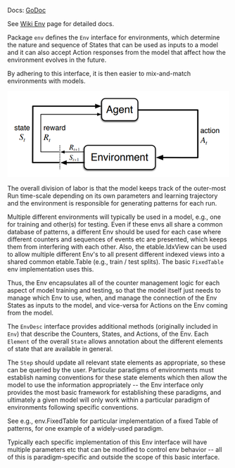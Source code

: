 Docs: [GoDoc](https://pkg.go.dev/github.com/emer/emergent/env)

See [Wiki Env](https://github.com/emer/emergent/wiki/Env) page for detailed docs.

Package `env` defines the `Env` interface for environments, which determine the nature and sequence of States that can be used as inputs to a model and it can also accept Action responses from the model that affect how the environment evolves in the future.

By adhering to this interface, it is then easier to mix-and-match environments with models.

![Env / Agent](agent_env_interface.png?raw=true "Logical interface between the agent and the environment: the Environment supplies State to the Agent, and receives Actions from the Agent.")

The overall division of labor is that the model keeps track of the outer-most Run time-scale depending on its own parameters and learning trajectory and the environment is responsible for generating patterns for each run.

Multiple different environments will typically be used in a model, e.g., one for training and other(s) for testing.  Even if these envs all share a common database of patterns, a different Env should be used for each case where different counters and sequences of events etc are presented, which keeps them from interfering with each other.  Also, the etable.IdxView can be used to allow multiple different Env's to all present different indexed views into a shared common etable.Table (e.g., train / test splits). The basic `FixedTable` env implementation uses this.

Thus, the Env encapsulates all of the counter management logic for each aspect of model training and testing, so that the model itself just needs to manage which Env to use, when, and manage the connection of the Env States as inputs to the model, and vice-versa for Actions on the Env coming from the model.

The `EnvDesc` interface provides additional methods (originally included in `Env`) that describe the Counters, States, and Actions, of the Env.  Each `Element` of the overall `State` allows annotation about the different elements of state that are available in general.

The `Step` should update all relevant state elements as appropriate, so these can be queried by the user. Particular paradigms of environments must establish naming conventions for these state elements which then allow the model to use the information appropriately -- the Env interface only provides the most basic framework for establishing these paradigms, and ultimately a given model will only work within a particular paradigm of environments following specific conventions.

See e.g., env.FixedTable for particular implementation of a fixed Table of patterns, for one example of a widely-used paradigm.

Typically each specific implementation of this Env interface will have multiple parameters etc that can be modified to control env behavior -- all of this is paradigm-specific and outside the scope of this basic interface.

